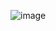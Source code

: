 ![image](https://github.com/JosueMorfim/Analise_Credito_SQL/assets/141301164/d71870b6-b6b8-4c5a-aea9-ca3e6a762b89)
